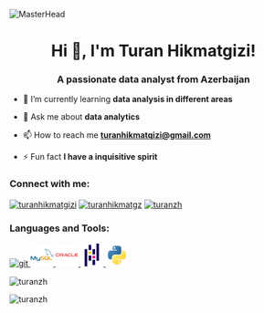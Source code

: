 ![MasterHead](https://media.licdn.com/dms/image/v2/D4E16AQGqHgFXaxawCA/profile-displaybackgroundimage-shrink_350_1400/B4EZjXUFw2GcAY-/0/1755959026446?e=1758758400&v=beta&t=L0kHfvLZ4IppY1E_S_LJb0CT3B4NvCAT93wCCozr94A)


<h1 align="center">Hi 👋, I'm Turan Hikmatgizi!</h1>
<h3 align="center">A passionate data analyst from Azerbaijan</h3>

- 🌱 I’m currently learning **data analysis in different areas**

- 💬 Ask me about **data analytics**

- 📫 How to reach me **turanhikmatqizi@gmail.com**

- ⚡ Fun fact **I have a inquisitive spirit**

<h3 align="left">Connect with me:</h3>
<p align="left">
<a href="https://linkedin.com/in/turanhikmatgizi" target="blank"><img align="center" src="https://raw.githubusercontent.com/rahuldkjain/github-profile-readme-generator/master/src/images/icons/Social/linked-in-alt.svg" alt="turanhikmatgizi" height="30" width="40" /></a>
<a href="https://kaggle.com/turanhikmatgz" target="blank"><img align="center" src="https://raw.githubusercontent.com/rahuldkjain/github-profile-readme-generator/master/src/images/icons/Social/kaggle.svg" alt="turanhikmatgz" height="30" width="40" /></a>
<a href="https://instagram.com/turanzh" target="blank"><img align="center" src="https://raw.githubusercontent.com/rahuldkjain/github-profile-readme-generator/master/src/images/icons/Social/instagram.svg" alt="turanzh" height="30" width="40" /></a>
</p>

<h3 align="left">Languages and Tools:</h3>
<p align="left"> <a href="https://git-scm.com/" target="_blank" rel="noreferrer"> <img src="https://www.vectorlogo.zone/logos/git-scm/git-scm-icon.svg" alt="git" width="40" height="40"/> </a> <a href="https://www.mysql.com/" target="_blank" rel="noreferrer"> <img src="https://raw.githubusercontent.com/devicons/devicon/master/icons/mysql/mysql-original-wordmark.svg" alt="mysql" width="40" height="40"/> </a> <a href="https://www.oracle.com/" target="_blank" rel="noreferrer"> <img src="https://raw.githubusercontent.com/devicons/devicon/master/icons/oracle/oracle-original.svg" alt="oracle" width="40" height="40"/> </a> <a href="https://pandas.pydata.org/" target="_blank" rel="noreferrer"> <img src="https://raw.githubusercontent.com/devicons/devicon/2ae2a900d2f041da66e950e4d48052658d850630/icons/pandas/pandas-original.svg" alt="pandas" width="40" height="40"/> </a> <a href="https://www.python.org" target="_blank" rel="noreferrer"> <img src="https://raw.githubusercontent.com/devicons/devicon/master/icons/python/python-original.svg" alt="python" width="40" height="40"/> </a> </p>

<p><img align="center" src="https://github-readme-stats.vercel.app/api/top-langs?username=turanzh&show_icons=true&locale=en&layout=compact" alt="turanzh" /></p>

<p align="left"> <img src="https://komarev.com/ghpvc/?username=turanzh&label=Profile%20views&color=0e75b6&style=flat" alt="turanzh" /> </p>
